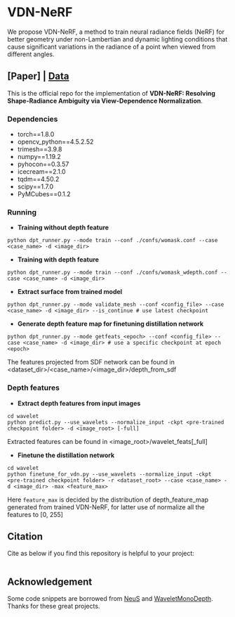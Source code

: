 # VDN-NeRF
We propose VDN-NeRF, a method to train neural radiance fields (NeRF) for better geometry under non-Lambertian and dynamic lighting conditions that cause significant variations in the radiance of a point when viewed from different angles.

## [Paper] | [Data](https://drive.google.com/drive/folders/1lw68_ne1ThujwB8uFJ79TA1iAytc3JuZ?usp=sharing)
This is the official repo for the implementation of **VDN-NeRF: Resolving Shape-Radiance Ambiguity via View-Dependence Normalization**.


### Dependencies
  - torch==1.8.0
  - opencv_python==4.5.2.52
  - trimesh==3.9.8 
  - numpy==1.19.2
  - pyhocon==0.3.57
  - icecream==2.1.0
  - tqdm==4.50.2
  - scipy==1.7.0
  - PyMCubes==0.1.2


### Running

- **Training without depth feature**

```shell
python dpt_runner.py --mode train --conf ./confs/womask.conf --case <case_name> -d <image_dir>
```

- **Training with depth feature**

```shell
python dpt_runner.py --mode train --conf ./confs/womask_wdepth.conf --case <case_name> -d <image_dir>
```

- **Extract surface from trained model** 

```shell
python dpt_runner.py --mode validate_mesh --conf <config_file> --case <case_name> -d <image_dir> --is_continue # use latest checkpoint
```

- **Generate depth feature map for finetuning distillation network** 

```shell
python dpt_runner.py --mode getfeats_<epoch> --conf <config_file> --case <case_name> -d <image_dir> # use a specific checkpoint at epoch <epoch>
```

The features projected from SDF network can be found in <dataset_dir>/<case_name>/<image_dir>/depth_from_sdf


### Depth features
- **Extract depth features from input images** 

``` shell
cd wavelet
python predict.py --use_wavelets --normalize_input -ckpt <pre-trained checkpoint folder> -d <image_root> [-full]
```

Extracted features can be found in <image_root>/wavelet_feats[_full]


- **Finetune the distillation network** 

``` shell
cd wavelet
python finetune_for_vdn.py --use_wavelets --normalize_input -ckpt <pre-trained checkpoint folder> -r <dataset_root> --case <case_name> -d <image_dir> -max <feature_max>
```

Here `feature_max` is decided by the distribution of depth_feature_map generated from trained VDN-NeRF, for latter use of normalize all the features to [0, 255]


## Citation

Cite as below if you find this repository is helpful to your project:

```
```

## Acknowledgement

Some code snippets are borrowed from [NeuS](https://github.com/Totoro97/NeuS) and [WaveletMonoDepth](https://github.com/nianticlabs/wavelet-monodepth). Thanks for these great projects.

